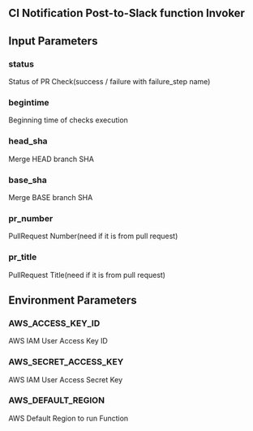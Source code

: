 CI Notification Post-to-Slack function Invoker
---

## Input Parameters

### status
Status of PR Check(success / failure with failure_step name)
### begintime
Beginning time of checks execution
### head_sha
Merge HEAD branch SHA
### base_sha
Merge BASE branch SHA
### pr_number
PullRequest Number(need if it is from pull request)
### pr_title
PullRequest Title(need if it is from pull request)

## Environment Parameters

### AWS_ACCESS_KEY_ID
AWS IAM User Access Key ID
### AWS_SECRET_ACCESS_KEY
AWS IAM User Access Secret Key
### AWS_DEFAULT_REGION
AWS Default Region to run Function

